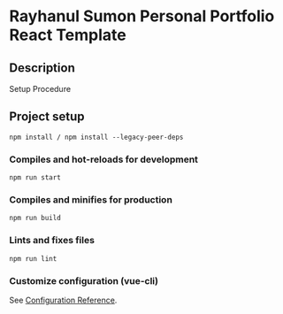 # Rayhanul Sumon Personal Portfolio React Template

## Description

Setup Procedure 
 
## Project setup

```
npm install / npm install --legacy-peer-deps 
``` 

### Compiles and hot-reloads for development

```
npm run start  
```

### Compiles and minifies for production

``` 
npm run build 
```     
 
### Lints and fixes files 

```
npm run lint
```

### Customize configuration (vue-cli)

See [Configuration Reference](https://cli.vuejs.org/config/).
